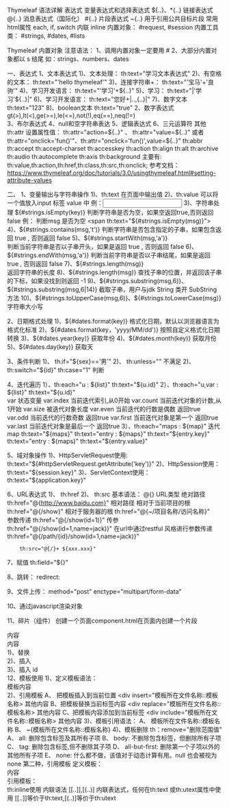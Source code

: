 Thymeleaf 语法详解
表达式
    变量表达式和选择表达式 ${..}、*{..}
    链接表达式 @{..}
    消息表达式（国际化） #{..}
    片段表达式 ~{..} 用于引用公共目标片段
常用html属性
    each, if, switch
    内联 inline
    内置对象： #request, #session
    内置工具类： #strings, #dates, #lists

Thymeleaf 内置对象
    注意语法：
        1、调用内置对象一定要用 #
        2、大部分内置对象都以 s 结尾 如：strings、numbers、dates
      
一、表达式
    1、文本表达式
        1)、文本处理： th:text="学习文本表达式"
        2)、有空格的文本： th:text="'hello thymeleaf'"
        3)、连接字符串+： th:text="'宝马'+'良驹'"
        4)、学习开发语言：  th:text="'学习'+${..}"
        5)、学习：       th:text="|'学习'${..}|"
        6)、学习开发语言： th:text="您好+|${..},${..}|"
        7)、数字文本      th:text="123"
        8)、boolean文本     th:text="true"
    2、数字表达式
        gt(>),lt(<),ge(>=),le(<=),not(!),eq(==),neq(!=)   
    3、布尔表达式
    4、null和空字符串表达
    5、逻辑表达式
    6、三元运算符
  其他
    th:attr 
        设置属性值：
            th:attr="action=${..}" 、 th:attr="value=${..}"
            或者 th:attr="onclick='fun()'"、th:attr="onclick='fun()',value=${..}"
    th:abbr
    th:accept
    th:accept-charset
    th:accesskey
    th:action
    th:align
    th:alt
    th:archive
    th:audio
    th:autocomplete
    th:axis
    th:background
    主要有:
    th:value,th:action,th:href,th:class,th:src,th:onclick;
    参考文档：
    https://www.thymeleaf.org/doc/tutorials/3.0/usingthymeleaf.html#setting-attribute-values

二、
1、变量输出与字符串操作
    1)、th:text  在页面中输出值
    2)、th:value 可以将一个值放入input 标签 value 中
        例：<input type="text" name="username" th:value="${msg}" />
    3)、字符串处理 ${#strings.isEmpty(key)} 判断字符串是否为空，如果空返回true,否则返回 false
        例： 判断msg 是否为空 <span th:text="${#strings.isEmpty(msg)}"></sparn>
    4)、${#strings.contains(msg,'t')} 
        判断字符串是否包含指定的子串，如果包含返回 true , 否则返回 false
    5)、${#strings.startWith(msg,'a')}  
        判断当前字符串是否以子串开头，如果是返回 true , 否则返回 false
    6)、${#strings.endWith(msg,'a')}  
         判断当前字符串是否以子串结尾，如果是返回 true , 否则返回 false
    7)、${#strings.length(msg)}  
        返回字符串的长度
    8)、${#strings.length(msg)}  
        查找子串的位置，并返回该子串的下标，如果没找到则返回 -1
    9)、${#strings.substring(msg,6)}、${#strings.substring(msg,6|14)}
        截取子串，用户与jdk String 类开 SubString方法
    10)、${#strings.toUpperCase(msg,6)}、${#strings.toLowerCase(msg)}
        字符串大小写
                 
2、日期格式处理
    1)、${#dates.format(key)}
        格式化日期，默认以浏览器语言为格式化标准
    2)、${#dates.format(key，'yyyy/MM/dd')}
        按照自定义格式化日期转换
    3)、${#dates.year(key)}
        获取年份
    4)、${#dates.month(key)}
        获取月份
    5)、${#dates.day(key)}
        获取天
    
3、条件判断
    1)、 th:if="${sex}=='男'"
    2)、 th:unless="" 不满足
    2)、 th:switch="${id}"
            th:case="1" 判断
    
4、迭代遍历
    1）、th:each="u : ${list}"
        th:text="${u.id}"
    2）、th:each="u,var : ${list}"
             th:text="${u.id}"   
             var 状态变量
             var.index 当前迭代索引,从0开始
             var.count 当前迭代对象的计数,从1开始
             var.size 被迭代对象长度
             var.even 当前迭代的行数是偶数 返回true
             var.odd 当前迭代的行数奇数 返回true
             var.first 当前迭代对象是第一个 返回true
             var.last 当前迭代对象是最后一个 返回true
    3）、th:each="maps : ${map}"   迭代map       
             th:text="${maps}"
             th:text="entry : ${maps}" th:text="${entry.key}" 
             th:text="entry : ${maps}" th:text="${entry.value}"
             
5、域对象操作
    1)、HttpServletRequest使用:  th:text="${#httpServletRequest.getAttribute('key')}"
    2)、HttpSession使用：th:text="${session.key}"
    3)、ServletContext使用：th:text="${application.key}"

6、URL表达式
    1)、 th:href 
    2)、 th:src
    基本语法： @{}
      URL类型
         绝对路径 th:href="@{http://www.baidu.com}"
         相对路径
            相对于当前项目的根 th:href="@{/show}"
            相对于服务器的根 th:href="@{~/项目名称/访问名称}"         
    参数传递
        th:href="@{/show(id=1)}" 传参
        th:href="@{/show(id=1,name=jack)}"
    在url中通过restful 风格进行参数传递
        th:href="@{/path/{id}/show(id=1,name=jack)}"
        
        th:src="@{/}+ ${xxx.xxx}"

7、赋值 th:field="${}"

8、跳转： redirect:

9、文件上传：
    method="post" enctype="multipart/form-data"
    
10、通过javascript渲染对象
    <script th:inline="javascript">
        const user = /*[[${user}]]*/{};
    </script>
    
11、碎片（组件）
    创建一个页面component.html在页面内创建一个片段
        <div th:fragment="com">
            内容
        </div>
        <div id="com2">
            内容
        </div>
    1)、替换
        <div th:replace="~{component::com}"> </div>
    2)、插入
        <div th:insert="~{component::com}"> </div>
    3)、插入 id
        <div th:insert="~{component::#com2}"> </div>
12、模板使用
    1)、定义模板语法：
        <div th:fragment="模板名称">
            模板内容
        </div>
    2)、引用模板
       A、 把模板插入到当前位置
            <div insert="模板所在文件名称::模板名称>
                其他内容
            </div>
       B、把模板替换当前标签内容
            <div replace="模板所在文件名称::模板名称>
                其他内容
            </div>
       C、把模板内容添加到当前标签
           <div include="模板所在文件名称::模板名称>
               其他内容
           </div>
    3)、模板引用语法：
        A、 模板所在文件名称::模板名称
        B、 ~{模板所在文件名称::模板名称}
    4)、模板删除
        th：remove="删除范围值"
        A、 all: 删除包含标签及其所有子项
        B、 body: 不删除包含标签，但删除所有子项
        C、 tag: 删除包含标签,但不删除其子项
        D、 all-but-first: 删除第一个子项以外的其他所有子项
        E、 none: 什么都不做，该值对于动态计算有用。null 也会被视为 none
    第二种，引用模板
        定义模板： <div id="tml">内容</div>
        引用模板： <div insert="模板所在文件名称::#tml"></div>
    th:inline使用 内联语法
        [[..]],[(..)] 内联表达式，任何在th:text 或th:utext属性中使用
        [[..]]等价于th:text,[(..)]等价于th:utext
        